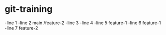 # git-training
-line 1
-line 2 main /feature-2
-line 3
-line 4
-line 5 feature-1
-line 6 feature-1
-line 7 feature-2
